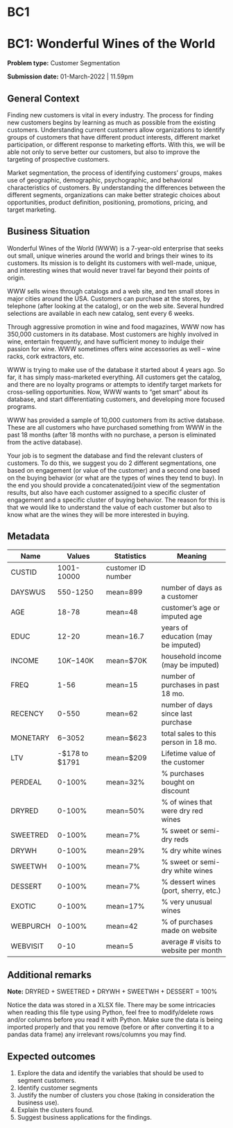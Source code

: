 # BC1
# BC1: Wonderful Wines of the World 

**Problem type:** Customer Segmentation

**Submission date:** 01-March-2022 | 11.59pm

## General Context

Finding new customers is vital in every industry. The process for finding new
customers begins by learning as much as possible from the existing customers.
Understanding current customers allow organizations to identify groups of
customers that have different product interests, different market
participation, or different response to marketing efforts. With this, we will
be able not only to serve better our customers, but also to improve the
targeting of prospective customers.

Market segmentation, the process of identifying customers’ groups, makes use
of geographic, demographic, psychographic, and behavioral characteristics of
customers. By understanding the differences between the different segments,
organizations can make better strategic choices about opportunities, product
definition, positioning, promotions, pricing, and target marketing.

## Business Situation

Wonderful Wines of the World (WWW) is a 7-year-old enterprise that seeks out
small, unique wineries around the world and brings their wines to its
customers. Its mission is to delight its customers with well-made, unique, and
interesting wines that would never travel far beyond their points of origin.

WWW sells wines through catalogs and a web site, and ten small stores in major
cities around the USA. Customers can purchase at the stores, by telephone
(after looking at the catalog), or on the web site. Several hundred selections
are available in each new catalog, sent every 6 weeks.

Through aggressive promotion in wine and food magazines, WWW now has 350,000
customers in its database. Most customers are highly involved in wine,
entertain frequently, and have sufficient money to indulge their passion for
wine. WWW sometimes offers wine accessories as well – wine racks, cork
extractors, etc.

WWW is trying to make use of the database it started about 4 years ago. So
far, it has simply mass-marketed everything. All customers get the catalog,
and there are no loyalty programs or attempts to identify target markets for
cross-selling opportunities. Now, WWW wants to “get smart” about its database,
and start differentiating customers, and developing more focused programs.

WWW has provided a sample of 10,000 customers from its active database. These
are all customers who have purchased something from WWW in the past 18 months
(after 18 months with no purchase, a person is eliminated from the active
database). 

Your job is to segment the database and find the relevant clusters of customers. To do this, we suggest you do 2 different segmentations, one based on engagement (or value of the customer) and a second one based on the buying behavior (or what are the types of wines they tend to buy). In the end you should provide a concatenated/joint view of the segmentation results, but also have each customer assigned to a specific cluster of engagement and a specific cluster of buying behavior. The reason for this is that we would like to understand the value of each customer but also to know what are the wines they will be more interested in buying.

## Metadata

| Name     | Values         | Statistics         | Meaning                                  |
|----------|----------------|--------------------|------------------------------------------|
| CUSTID   | 1001-10000     | customer ID number |                                          |
| DAYSWUS  | 550-1250       | mean=899           | number of days as a customer             |
| AGE      | 18-78          | mean=48            | customer’s age or imputed age            |
| EDUC     | 12-20          | mean=16.7          | years of education (may be imputed)      |
| INCOME   | $10K-$140K     | mean=$70K          | household income (may be imputed)        |
| FREQ     | 1-56           | mean=15            | number of purchases in past 18 mo.       |
| RECENCY  | 0-550          | mean=62            | number of days since last purchase       |
| MONETARY | $6-$3052       | mean=$623          | total sales to this person in 18 mo.     |
| LTV      | -$178 to $1791 | mean=$209          | Lifetime value of the customer           |
| PERDEAL  | 0-100%         | mean=32%           | % purchases bought on discount           |
| DRYRED   | 0-100%         | mean=50%           | % of wines that were dry red wines       |
| SWEETRED | 0-100%         | mean=7%            | % sweet or semi-dry reds                 |
| DRYWH    | 0-100%         | mean=29%           | % dry white wines                        |
| SWEETWH  | 0-100%         | mean=7%            | % sweet or semi-dry white wines          |
| DESSERT  | 0-100%         | mean=7%            | % dessert wines (port, sherry, etc.)     |
| EXOTIC   | 0-100%         | mean=17%           | % very unusual wines                     |
| WEBPURCH | 0-100%         | mean=42            | % of purchases made on website           |
| WEBVISIT | 0-10           | mean=5             | average # visits to website per month    |

## Additional remarks

**Note:** DRYRED + SWEETRED + DRYWH + SWEETWH + DESSERT = 100%

Notice the data was stored in a XLSX file. There may be some intricacies when
reading this file type using Python, feel free to modify/delete rows and/or
columns before you read it with Python. Make sure the data is being
imported properly and that you remove (before or after converting it to a
pandas data frame) any irrelevant rows/columns you may find.

## Expected outcomes

1. Explore the data and identify the variables that should be used to segment customers.
2. Identify customer segments
3. Justify the number of clusters you chose (taking in consideration the business use).
4. Explain the clusters found.
5. Suggest business applications for the findings.
